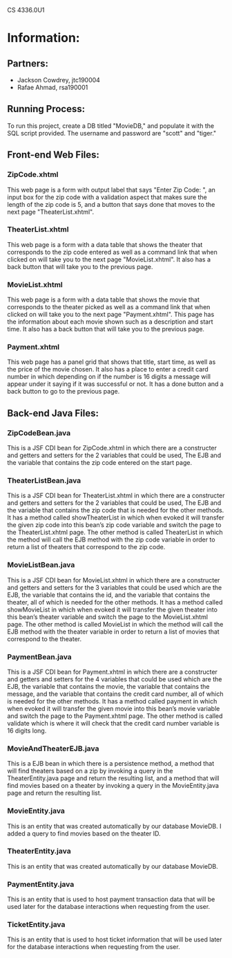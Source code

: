 CS 4336.0U1

# Information:

 ## Partners:
      
* Jackson Cowdrey, jtc190004
* Rafae Ahmad, rsa190001
      
## Running Process:
  
To run this project, create a DB titled "MovieDB," and populate it with the SQL script provided. The username and password are "scott" and "tiger."
  
## Front-end Web Files:

### ZipCode.xhtml
This web page is a form with output label that says "Enter Zip Code: ", an input box for the zip code with a validation aspect
that makes sure the length of the zip code is 5, and a button that says done that moves to the next page "TheaterList.xhtml".

### TheaterList.xhtml
This web page is a form with a data table that shows the theater that corresponds to the zip code entered as well as a command
link that when clicked on will take you to the next page "MovieList.xhtml". It also has a back button that will take you to the 
previous page.

### MovieList.xhtml
This web page is a form with a data table that shows the movie that corresponds to the theater picked as well as a command
link that when clicked on will take you to the next page "Payment.xhtml". This page has the information about each
movie shown such as a description and start time. It also has a back button that will take you to the previous page.

### Payment.xhtml
This web page has a panel grid that shows that title, start time, as well as the price of the movie chosen. It also has a place
to enter a credit card number in which depending on if the number is 16 digits a message will appear under it saying if it was
successful or not. It has a done button and a back button to go to the previous page.

## Back-end Java Files:

### ZipCodeBean.java
This is a JSF CDI bean for ZipCode.xhtml in which there are a constructer and getters and setters for the 2 variables
that could be used, The EJB and the variable that contains the zip code entered on the start page.

### TheaterListBean.java
This is a JSF CDI bean for TheaterList.xhtml in which there are a constructer and getters and setters for the 2 variables
that could be used, The EJB and the variable that contains the zip code that is needed for the other methods. It has a method
called showTheaterList in which when evoked it will transfer the given zip code into this bean’s zip code variable and switch
the page to the TheaterList.xhtml page. The other method is called TheaterList in which the method will call the EJB method
with the zip code variable in order to return a list of theaters that correspond to the zip code.

### MovieListBean.java
This is a JSF CDI bean for MovieList.xhtml in which there are a constructer and getters and setters for the 3 variables that
could be used which are the EJB, the variable that contains the id, and the variable that contains the theater, all of which
is needed for the other methods. It has a method called showMovieList in which when evoked it will transfer the given theater into
this bean’s theater variable and switch the page to the MovieList.xhtml page. The other method is called MovieList in which
the method will call the EJB method with the theater variable in order to return a list of movies that correspond to the theater.

### PaymentBean.java
This is a JSF CDI bean for Payment.xhtml in which there are a constructer and getters and setters for the 4 variables that
could be used which are the EJB, the variable that contains the movie, the variable that contains the message, and the variable
that contains the credit card number, all of which is needed for the other methods. It has a method called payment in which
when evoked it will transfer the given movie into this bean’s movie variable and switch the page to the Payment.xhtml page.
The other method is called validate which is where it will check that the credit card number variable is 16 digits long.

### MovieAndTheaterEJB.java
This is a EJB bean in which there is a persistence method, a method that will find theaters based on a zip by invoking a query
in the TheaterEntity.java page and return the resulting list, and a method that will find movies based on a theater by invoking a
query in the MovieEntity.java page and return the resulting list.

### MovieEntity.java
This is an entity that was created automatically by our database MovieDB. I added a query to find movies based on the theater ID.

### TheaterEntity.java
This is an entity that was created automatically by our database MovieDB.

### PaymentEntity.java
This is an entity that is used to host payment transaction data that will be used later for the database interactions when requesting
from the user.

### TicketEntity.java
This is an entity that is used to host ticket information that will be used later for the database interactions when requesting from the
user.
